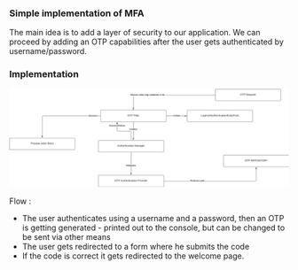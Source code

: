 ### Simple implementation of MFA 

The main idea is to add a layer of security to our application.
We can proceed by adding an OTP capabilities after the user gets authenticated by username/password.

### Implementation 

![alt text](./design.png)

Flow : 

- The user authenticates using a username and a password, then an OTP is getting generated - printed out to the console, but can be changed to be sent via other means
- The user gets redirected to a form where he submits the code
- If the code is correct it gets redirected to the welcome page.
